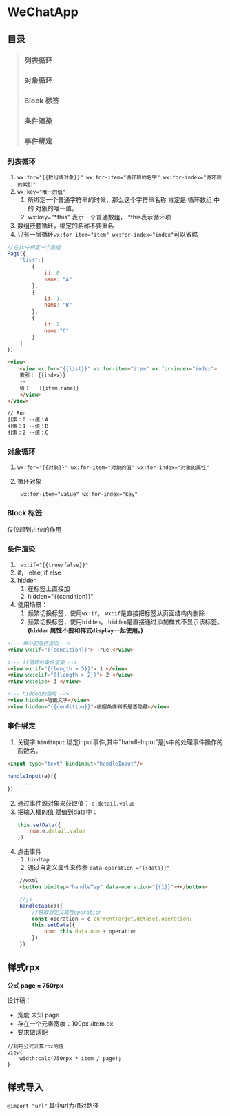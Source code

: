 # WeChatApp
## 目录
>### 列表循环
>### 对象循环
>### Block 标签
>### 条件渲染
>### 事件绑定
### 列表循环
1. `wx:for="{{数组或对象}}" wx:for-item="循环项的名字" wx:for-index="循环项的索引"`
2. `wx:key="唯一的值"` 
   1. 所绑定一个普通字符串的时候，那么这个字符串名称 肯定是 循环数组 中的 对象的唯一值。
   2. wx:key="*this" 表示一个普通数组， *this表示循环项
3. 数组嵌套循环，绑定的名称不要重名
4. 只有一层循环``wx:for-item="item" wx:for-index="index"``可以省略


```javascript
//在js中绑定一个数组
Page({
    "list":[
        {
            id: 0,
            name: "A"
        },
        {
            id: 1,
            name: "B"
        },
        {
            id: 2,
            name:"C"
        }
    ]
})
```

```html
<view>
    <view wx:for="{{list}}" wx:for-item="item" wx:for-index="index">
    索引： {{index}}
    --
    值：   {{item.name}}
    </view>
</view>

// Run
引索：0 --值：A
引索：1 --值：B
引索：2 --值：C
```

### 对象循环
1. `wx:for="{{对象}}" wx:for-item="对象的值" wx:for-index="对象的属性"`
2. 循环对象 
   
    ` wx:for-item="value" wx:for-index="key"`

### Block 标签
仅仅起到占位的作用

### 条件渲染
1. ` wx:if="{{true/false}}"`
2. if， else, if else
3. hidden
   1. 在标签上直接加
   2. hidden="{{condition}}"
4. 使用场景：
   1. 频繁切换标签，使用`wx:if`。 `wx:if`是直接把标签从页面结构内删除
   2. 频繁切换标签，使用`hidden`。 `hidden`是直接通过添加样式不显示该标签。**(`hidden` 属性不要和样式`display`一起使用。)**
   

```html
<!-- 单个的条件渲染 -->
<view wx:if="{{condition}}"> True </view>

<!-- if循环的条件渲染 -->
<view wx:if="{{length > 5}}"> 1 </view>
<view wx:elif="{{length > 2}}"> 2 </view>
<view wx:else> 3 </view>

<!-- hidden的使用 -->
<view hidden>隐藏文字</view>
<view hidden="{{condition}}">根据条件判断是否隐藏</view>
```

### 事件绑定
1. 关键字 `bindinput` 绑定input事件,其中"handleInput"是js中的处理事件操作的函数名。
   
```html
<input type="text" bindinput="handleInput"/>
```
```javascript
handleInput(e)({
    ....
})
```
2. 通过事件源对象来获取值： `e.detail.value`
3. 把输入框的值 赋值到data中： 
   ```javascript
   this.setData({
       num:e.detail.value
   }) 
4. 点击事件
    1. `bindtap`
    2. 通过自定义属性来传参 `data-operation ="{{data}}"` 

```html
    //wxml
    <button bindtap="handleTap" data-operation="{{1}}">+</button>
```
```javascript
    //js
    handletap(e)({
        //获取自定义属性operation
        const operation = e.currentTarget.detaset.operation;
        this.setData({
            num: this.data.num + operation
        })
    })
``` 

## 样式rpx
**公式 page = 750rpx**

设计稿：
- 宽度 未知 page 
 - 存在一个元素宽度：100px /item px
- 要求做适配

```wxss
//利用公式计算rpx的值
view{
    width:calc(750rpx * item / page);
}
```

## 样式导入
`@import "url"` 其中url为相对路径
